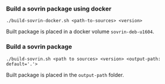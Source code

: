 ### Build a sovrin package using docker

```
./build-sovrin-docker.sh <path-to-sources> <version>
```
Built package is placed in a docker volume `sovrin-deb-u1604`. 

### Build a sovrin package

```
./build-sovrin.sh <path to sources> <version> <output-path: default='.'>
```

Built package is placed in the `output-path` folder.
